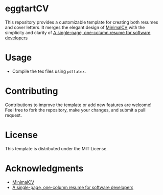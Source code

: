 # eggtartCV

This repository provides a customizable template for creating both resumes and cover letters. It merges the elegant design of [MinimalCV](https://github.com/mtsev/minimalcv) with the simplicity and clarity of [A single-page, one-column resume for software developers](https://github.com/sb2nov/resume)

# Usage
- Compile the tex files using `pdflatex`.

# Contributing

Contributions to improve the template or add new features are welcome! Feel free to fork the repository, make your changes, and submit a pull request.

# License

This template is distributed under the MIT License.

# Acknowledgments

- [MinimalCV](https://github.com/mtsev/minimalcv)
- [A single-page, one-column resume for software developers](https://github.com/sb2nov/resume)